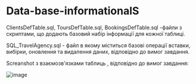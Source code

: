 # Data-base-informationalS

ClientsDefTable.sql, ToursDefTable.sql, BookingsDefTable.sql -файли з скриптами, що додають базовий набір інформації для кожної таблиці.

SQL_TravelAgency.sql - файл в якому міститься базові операції вставки, вибірки, оновлення та видалення даних, відповідно до вимог завдання.

Screanshot з взаємозв'язками таблиць , відповідно до вимог завдання:

![image](https://github.com/user-attachments/assets/bd5251e5-45a0-46af-9b0b-1243148230b1)
